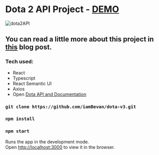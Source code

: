 # Dota 2 API Project - [DEMO](https://youthful-montalcini-270ca7.netlify.com/)

<img alt="dota2API" src="https://i.imgur.com/Yool81k.png" />

## You can read a little more about this project in [this](https://kevinbevan.com/blog/BlogPost1) blog post.

### Tech used:

-   React
-   Typescript
-   React Semantic UI
-   Axios
-   Open [Dota API and Documentation](https://docs.opendota.com/)

### `git clone https://github.com/iamBevan/dota-v3.git`

### `npm install`

### `npm start`

Runs the app in the development mode.<br>
Open [http://localhost:3000](http://localhost:3000) to view it in the browser.
